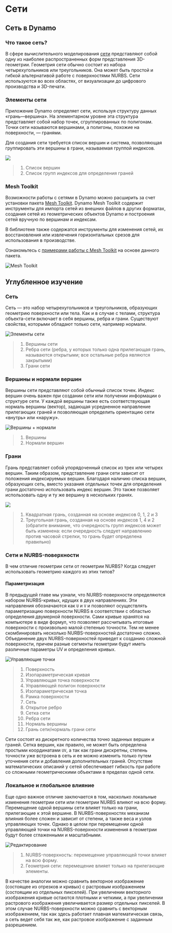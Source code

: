# Сети

## Сеть в Dynamo

### Что такое сеть?

В сфере вычислительного моделирования [сети](7-meshes.md#mesh) представляют собой одну из наиболее распространенных форм представления 3D-геометрии. Геометрия сети обычно состоит из набора четырехугольников или треугольников. Она может быть простой и гибкой альтернативой работе с поверхностями NURBS. Сети используются во всех областях, от визуализации до цифрового производства и 3D-печати.

### Элементы сети

Приложение Dynamo определяет сети, используя структуру данных «грань—вершина». На элементарном уровне эта структура представляет собой набор точек, сгруппированных по полигонам. Точки сети называются вершинами, а полигоны, похожие на поверхности, — гранями.

Для создания сети требуется список вершин и система, позволяющая группировать эти вершины в грани, называемая группой индексов.

![](../images/5-2/7/meshes-meshelements.jpg)

> 1. Список вершин
> 2. Список групп индексов для определения граней

### Mesh Toolkit

Возможности работы с сетями в Dynamo можно расширить за счет установки пакета [Mesh Toolkit](https://github.com/DynamoDS/Dynamo/wiki/Dynamo-Mesh-Toolkit). Dynamo Mesh Toolkit содержит инструменты для импорта сетей из внешних файлов в других форматах, создания сетей из геометрических объектов Dynamo и построения сетей вручную по вершинам и индексам.

В библиотеке также содержатся инструменты для изменения сетей, их восстановления или извлечения горизонтальных срезов для использования в производстве.

Ознакомьтесь с [примерами работы с Mesh Toolkit](../../custom-nodes-and-packages/11-packages/11-2\_mesh-toolkit.md) на основе данного пакета.

![Mesh Toolkit](../images/5-2/7/meshes-meshtoolkitstandfordbunny.jpg)

## Углубленное изучение

### Сеть

Сеть — это набор четырехугольников и треугольников, образующих геометрию поверхности или тела. Как и в случае с телами, структура объекта-сети включает в себя вершины, ребра и грани. Существуют свойства, которыми обладают только сети, например нормали.

![Элементы сети](../images/5-2/7/MeshElements2.jpg)

> 1. Вершины сети
> 2. Ребра сети (ребра, у которых только одна прилегающая грань, называются открытыми; все остальные ребра являются закрытыми)
> 3. Грани сети

### Вершины и нормали вершин

Вершины сети представляют собой обычный список точек. Индекс вершин очень важен при создании сети или получении информации о структуре сети. У каждой вершины также есть соответствующая нормаль вершины (вектор), задающая усредненное направление прилегающих граней и позволяющая определить ориентацию сети «внутрь» или «наружу».

![Вершины + нормали](../images/5-2/7/vertexNormals.jpg)

> 1. Вершины
> 2. Нормали вершин

### Грани

Грань представляет собой упорядоченный список из трех или четырех вершин. Таким образом, представление грани сети зависит от положения индексируемых вершин. Благодаря наличию списка вершин, образующих сеть, вместо указания отдельных точек для определения грани достаточно использовать индекс вершин. Это также позволяет использовать одну и ту же вершину в нескольких гранях.

![](../images/5-2/7/meshFaces.jpg)

> 1. Квадратная грань, созданная на основе индексов 0, 1, 2 и 3
> 2. Треугольная грань, созданная на основе индексов 1, 4 и 2 (обратите внимание, что очередность групп индексов может быть изменена: если очередность следует направлению против часовой стрелки, то грань будет определена правильно)

### Сети и NURBS-поверхности

В чем отличие геометрии сети от геометрии NURBS? Когда следует использовать геометрию каждого из этих типов?

#### Параметризация

В предыдущей главе мы узнали, что NURBS-поверхности определяются набором NURBS-кривых, идущих в двух направлениях. Эти направления обозначаются как `U` и `V` и позволяют осуществлять параметризацию поверхности NURBS в соответствии с областью определения двумерной поверхности. Сами кривые хранятся на компьютере в виде формул, что позволяет рассчитывать итоговые поверхности с произвольно малой степенью точности. Тем не менее скомбинировать несколько NURBS-поверхностей достаточно сложно. Объединение двух NURBS-поверхностей приведет к созданию сложной поверхности, причем разные сегменты геометрии будут иметь различные параметры UV и определения кривых.

![Управляющие точки](../images/5-2/7/NURBSvsMESH-01.jpg)

> 1. Поверхность
> 2. Изопараметрическая кривая
> 3. Управляющая точка поверхности
> 4. Управляющей полигон поверхности
> 5. Изопараметрическая точка
> 6. Рамка поверхности
> 7. Сеть
> 8. Открытое ребро
> 9. Сетка сети
> 10. Ребра сети
> 11. Нормаль вершины
> 12. Грань сети/нормаль грани сети

Сети состоят из дискретного количества точно заданных вершин и граней. Сетка вершин, как правило, не может быть определена простыми координатами `UV`, а так как грани дискретны, степень точности уже встроена в сеть и ее можно изменить только путем уточнения сети и добавления дополнительных граней. Отсутствие математических описаний у сетей обеспечивает гибкость при работе со сложными геометрическими объектами в пределах одной сети.

### Локальное и глобальное влияние

Еще одно важное отличие заключается в том, насколько локальные изменения геометрии сети или геометрии NURBS влияют на всю форму. Перемещение одной вершины сети влияет только на грани, прилегающие к этой вершине. В NURBS-поверхностях механизм влияния более сложен и зависит от степени, а также веса и узлов управляющих точек. Однако в целом при перемещении одной управляющей точки на NURBS-поверхности изменения в геометрии будут более сглаженными и масштабными.

![Редактирование](../images/5-2/7/NURBSvsMESH-02.jpg)

> 1. NURBS-поверхность: перемещение управляющей точки влияет на всю форму.
> 2. Геометрия сети: перемещение влияет только на прилегающие элементы.

В качестве аналогии можно сравнить векторное изображение (состоящее из отрезков и кривых) с растровым изображением (состоящим из отдельных пикселей). При увеличении векторного изображения кривые остаются плотными и четкими, а при увеличении растрового изображения увеличивается размер отдельных пикселей. В этом случае NURBS-поверхности можно сравнить с векторным изображением, так как здесь работает плавная математическая связь, а сеть ведет себя так же, как растровое изображение с заданным разрешением.

##
